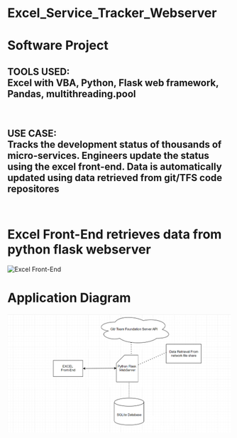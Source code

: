 # Excel_Service_Tracker_Webserver
<h1>Software Project</h1>
<h2>TOOLS USED:<br>Excel with VBA, Python, Flask web framework, Pandas, multithreading.pool</h2>
<br><h2>USE CASE:<br>Tracks the development status of thousands of micro-services.  Engineers update the status using the excel front-end.  Data is automatically updated using data retrieved from git/TFS code repositores</h2><br>
<h1>Excel Front-End retrieves data from python flask webserver</h1>

  
![Excel Front-End](picture.png)

<h1>Application Diagram</h1>

![Diagram](diagram.png)
